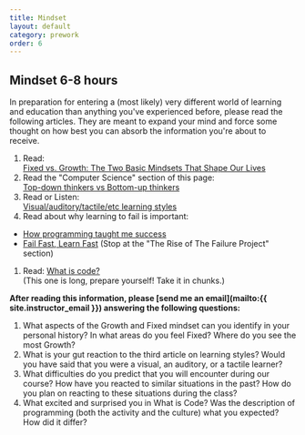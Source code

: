 ```yaml
---
title: Mindset
layout: default
category: prework
order: 6
---
```


## Mindset <time class='estimate'>6-8 hours</time>

In preparation for entering a (most likely) very different world of learning and education than anything you've experienced before, please read the following articles. They are meant to expand your mind and force some thought on how best you can absorb the information you're about to receive.

1. Read:  
[Fixed vs. Growth: The Two Basic Mindsets That Shape Our Lives](http://www.brainpickings.org/2014/01/29/carol-dweck-mindset/)
1. Read the "Computer Science" section of this page:  
[Top-down thinkers vs Bottom-up thinkers ](https://en.wikipedia.org/wiki/Top-down_and_bottom-up_design)
1. Read or Listen:  
[Visual/auditory/tactile/etc learning styles](http://www.npr.org/blogs/health/2011/08/29/139973743/think-youre-an-auditory-or-visual-learner-scientists-say-its-unlikely)
1. Read about why learning to fail is important:
  * [How programming taught me success](http://thewebhacker.com/how-programming-taught-me-success/)
  * [Fail Fast, Learn Fast](https://lifereimagined.aarp.org/page/signature/20581-Fail-Fast-Learn-Fast) (Stop at the "The Rise of The Failure Project" section)
1. Read: [What is code?](http://www.bloomberg.com/graphics/2015-paul-ford-what-is-code/)  
(This one is long, prepare yourself! Take it in chunks.)

__After reading this information, please [send me an email](mailto:{{ site.instructor_email }}) answering the following questions:__

  1. What aspects of the Growth and Fixed mindset can you identify in your personal history? In what areas do you feel Fixed? Where do you see the most Growth?
  1. What is your gut reaction to the third article on learning styles? Would you have said that you were a visual, an auditory, or a tactile learner?
  1. What difficulties do you predict that you will encounter during our course? How have you reacted to similar situations in the past? How do you plan on reacting to these situations during the class?
  1. What excited and surprised you in What is Code? Was the description of programming (both the activity and the culture) what you expected? How did it differ?
